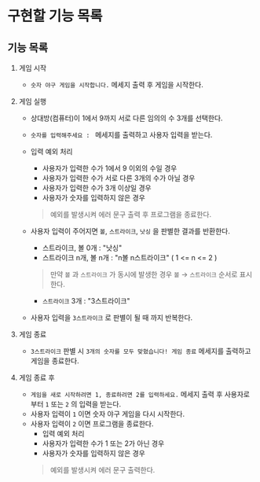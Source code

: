 # 구현할 기능 목록

## 기능 목록
1. 게임 시작 
    - `숫자 야구 게임을 시작합니다.` 메세지 출력 후 게임을 시작한다.

2. 게임 실행 
    - 상대방(컴퓨터)이 1에서 9까지 서로 다른 임의의 수 3개를 선택한다.
    - `숫자를 입력해주세요 : ` 메세지를 출력하고 사용자 입력을 받는다.

    - 입력 예외 처리
        - 사용자가 입력한 수가 1에서 9 이외의 수일 경우 
        - 사용자가 입력한 수가 서로 다른 3개의 수가 아닐 경우 
        - 사용자가 입력한 수가 3개 이상일 경우 
        - 사용자가 숫자를 입력하지 않은 경우
        > 예외를 발생시켜 에러 문구 출력 후 프로그램을 종료한다.

    - 사용자 입력이 주어지면 `볼`, `스트라이크`, `낫싱` 을 판별한 결과를 반환한다.
        - 스트라이크, 볼 0개 : "낫싱"
        - 스트라이크 n개, 볼 n개 : "n볼 n스트라이크" ( 1 <= n <= 2 )
        > 만약 `볼` 과 `스트라이크` 가 동시에 발생한 경우 `볼` → `스트라이크` 순서로 표시한다.
        - `스트라이크` 3개 : "3스트라이크"
    - 사용자 입력을 `3스트라이크` 로 판별이 될 때 까지 반복한다. 

3. 게임 종료
   - `3스트라이크` 판별 시 `3개의 숫자를 모두 맞혔습니다! 게임 종료` 메세지를 출력하고 게임을 종료한다.

4. 게임 종료 후
    - `게임을 새로 시작하려면 1, 종료하려면 2를 입력하세요.` 메세지 출력 후 사용자로 부터 `1` 또는 `2` 의 입력을 받는다.
    - 사용자 입력이 `1` 이면 숫자 야구 게임을 다시 시작한다.
    - 사용자 입력이 `2` 이면 프로그램을 종료한다.
        - 입력 예외 처리
        - 사용자가 입력한 수가 1 또는 2가 아닌 경우
        - 사용자가 숫자를 입력하지 않은 경우
        > 예외를 발생시켜 에러 문구 출력한다. 
